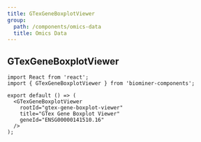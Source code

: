 ```yaml
---
title: GTexGeneBoxplotViewer
group:
  path: /components/omics-data
  title: Omics Data
---
```


## GTexGeneBoxplotViewer

```tsx
import React from 'react';
import { GTexGeneBoxplotViewer } from 'biominer-components';

export default () => (
  <GTexGeneBoxplotViewer
    rootId="gtex-gene-boxplot-viewer"
    title="GTex Gene Boxplot Viewer"
    geneId="ENSG00000141510.16"
  />
);
```

<API></API>
